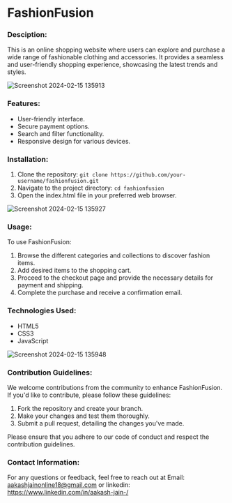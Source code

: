 # FashionFusion
### Desciption:
This is an online shopping website where users can explore and purchase a wide range of fashionable clothing and accessories. It provides a seamless and user-friendly shopping experience, showcasing the latest trends and styles.

![Screenshot 2024-02-15 135913](https://github.com/aakasshhh/Shopping-Website/assets/118706951/58596cf9-7073-477a-af1c-ba25081e48e7)


### Features:

- User-friendly interface.
- Secure payment options.
- Search and filter functionality.
- Responsive design for various devices.


### Installation:

1. Clone the repository: `git clone https://github.com/your-username/fashionfusion.git`
2. Navigate to the project directory: `cd fashionfusion`
3. Open the index.html file in your preferred web browser.


![Screenshot 2024-02-15 135927](https://github.com/aakasshhh/Shopping-Website/assets/118706951/5813dd05-d05b-47c2-b439-b8c63000e66b)


### Usage:

To use FashionFusion:

1. Browse the different categories and collections to discover fashion items.
2. Add desired items to the shopping cart.
3. Proceed to the checkout page and provide the necessary details for payment and shipping.
4. Complete the purchase and receive a confirmation email.


### Technologies Used:

- HTML5
- CSS3
- JavaScript

![Screenshot 2024-02-15 135948](https://github.com/aakasshhh/Shopping-Website/assets/118706951/30d211c6-4502-4627-a6f3-058f4247bd8a)

### Contribution Guidelines:

We welcome contributions from the community to enhance FashionFusion. If you'd like to contribute, please follow these guidelines:

1. Fork the repository and create your branch.
2. Make your changes and test them thoroughly.
3. Submit a pull request, detailing the changes you've made.

Please ensure that you adhere to our code of conduct and respect the contribution guidelines.



### Contact Information: 
For any questions or feedback, feel free to reach out at Email: aakashjainonline18@gmail.com or linkedin: https://www.linkedin.com/in/aakash-jain-/

